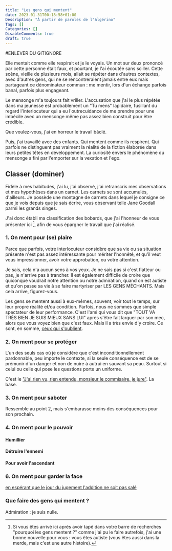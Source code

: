 ```yaml
---
title: "Les gens qui mentent"
date: 2023-01-31T00:18:58+01:00
Description: "À partir de paroles de l'Algérino"
Tags: []
Categories: []
DisableComments: true
draft: true
---
```

#ENLEVER DU GITIGNORE

Elle mentait comme elle respirait et je le voyais. Un mot sur deux prononcé par cette personne était faux, et pourtant, je l'ai écoutée sans sciller. Cette scène, vieille de plusieurs mois, allait se répéter dans d'autres contextes, avec d'autres gens, qui ne se rencontreraient jamais entre eux mais partageant ce dénominateur commun : me mentir, lors d'un échange parfois banal, parfois plus engageant.

Le mensonge m'a toujours fait vriller. L'accusation que j'ai le plus répétée dans ma jeunesse est probablement un "Tu mens" lapidaire, fusillant du regard l'interlocuteur qui a eu l'outrecuidance de me prendre pour une imbécile avec un mensonge même pas assez bien construit pour être crédible.

Que voulez-vous, j'ai en horreur le travail bâclé.

Puis, j'ai travaillé avec des enfants. Qui mentent comme ils respirent. Qui parfois ne distinguent pas vraiment la réalité de la fiction élaborée dans leurs petites têtes en développement. La curiosité envers le phénomène du mensonge a fini par l'emporter sur la vexation et l'ego.

## Classer (dominer)

Fidèle à mes habitudes, j'ai lu, j'ai observé, j'ai retranscris mes observations et mes hypothèses dans un carnet. Les carnets se sont accumulés, d'ailleurs. Je possède une montagne de carnets dans lequel je consigne ce que je vois depuis que je sais écrire, vous observant telle Jane Goodall parmi les grands singes.

J'ai donc établi ma classification des bobards, que j'ai l'honneur de vous présenter ici [^1], afin de vous épargner le travail que j'ai réalisé.

[^1]: Si vous êtes arrivé ici après avoir tapé dans votre barre de recherches "pourquoi les gens mentent ?" comme j'ai pu le faire autrefois, j'ai une bonne nouvelle pour vous : vous êtes autiste (vous êtes aussi dans la merde, mais c'est une autre histoire).

### 1. On ment pour (se) plaire

Parce que parfois, votre interlocuteur considère que sa vie ou sa situation présente n'est pas assez intéressante pour mériter l'honnêté, et qu'il veut vous impressionner, avoir votre approbation, ou votre attention.

Je sais, cela n'a aucun sens à vos yeux. Je ne sais pas si c'est flatteur ou pas, je n'arrive pas à trancher. Il est également difficile de croire que quiconque voudrait notre attention ou notre admiration, quand on est autiste et qu'on passe sa vie à se faire martyriser par LES GENS MÉCHANTS. Mais cela arrive, figurez-vous.

Les gens se mentent aussi à eux-mêmes, souvent, voir tout le temps, sur leur propre réalité et/ou condition. Parfois, nous ne sommes que simple spectateur de leur performance. C'est l'ami qui vous dit que "TOUT VA TRÈS BIEN JE SUIS MIEUX SANS LUI" après s'être fait larguer par son mec, alors que vous voyez bien que c'est faux. Mais il a très envie d'y croire. Ce sont, en somme, [ceux qui s'oublient](https://www.youtube.com/watch?v=CCY67K8VIIE).

### 2. On ment pour se protéger

L'un des seuls cas où je considère que c'est inconditionnellement pardonnable, peu importe le contexte, si la seule conséquence est de se prémunir d'un danger et non de nuire à autrui en sauvant sa peau. Surtout si celui ou celle qui pose les questions porte un uniforme.

C'est le ["J'ai rien vu, rien entendu, monsieur le commisaire, je jure"](https://www.youtube.com/watch?v=Q2FFJ5Ik-uw). La base.

### 3. On ment pour saboter

Ressemble au point 2, mais s'embarasse moins des conséquences pour son prochain.

### 4. On ment pour le pouvoir

#### Humillier

#### Détruire l'ennemi

#### Pour avoir l'ascendant

### 6. On ment pour garder la face

[en espérant que le jour du jugement l'addition ne soit pas salé ](https://www.youtube.com/watch?v=FwsPmtDYQX0)

### Que faire des gens qui mentent ?

Admiration : je suis nulle.

